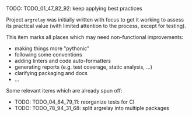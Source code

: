 
TODO: TODO_01_47_82_92: keep applying best practices

Project `argrelay` was initially written with focus to get it working to assess its practical value
(with limited attention to the process, except for testing).

This item marks all places which may need non-functional improvements:
*   making things more "pythonic"
*   following some conventions
*   adding linters and code auto-formatters
*   generating reports (e.g. test coverage, static analysis, ...)
*   clarifying packaging and docs
*   ...

Some relevant items which are already spun off:
*   TODO: TODO_04_84_79_11: reorganize tests for CI
*   TODO: TODO_78_94_31_68: split argrelay into multiple packages
